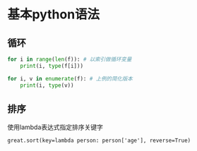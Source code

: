 # 基本python语法

## 循环

```python
for i in range(len(f)): # 以索引做循环变量
    print(i, type(f[i]))

for i, v in enumerate(f): # 上例的简化版本
    print(i, type(v))
```

## 排序

使用lambda表达式指定排序关键字

```
great.sort(key=lambda person: person['age'], reverse=True)
```




